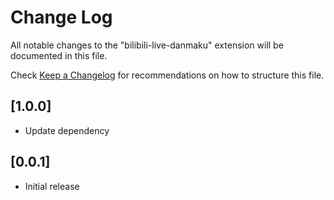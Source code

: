 # Change Log

All notable changes to the "bilibili-live-danmaku" extension will be documented in this file.

Check [Keep a Changelog](http://keepachangelog.com/) for recommendations on how to structure this file.


## [1.0.0]

- Update dependency

## [0.0.1]

- Initial release